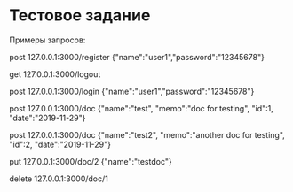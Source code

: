 # Тестовое задание

Примеры запросов:

post 127.0.0.1:3000/register {"name":"user1","password":"12345678"}

get 127.0.0.1:3000/logout

post 127.0.0.1:3000/login {"name":"user1","password":"12345678"}

post 127.0.0.1:3000/doc {"name":"test", "memo":"doc for testing", "id":1, "date":"2019-11-29"}

post 127.0.0.1:3000/doc {"name":"test2", "memo":"another doc for testing", "id":2, "date":"2019-11-29"}

put 127.0.0.1:3000/doc/2 {"name":"testdoc"}

delete 127.0.0.1:3000/doc/1